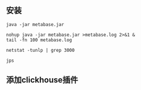 ## 安装
```
java -jar metabase.jar

nohup java -jar metabase.jar >metabase.log 2>&1 &
tail -fn 100 metabase.log

netstat -tunlp | grep 3000

jps
```

## 添加clickhouse插件

```

```
